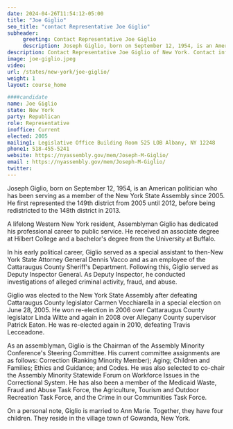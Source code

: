 ```yaml
---
date: 2024-04-26T11:54:12-05:00
title: "Joe Giglio"
seo_title: "contact Representative Joe Giglio"
subheader:
     greeting: Contact Representative Joe Giglio
     description: Joseph Giglio, born on September 12, 1954, is an American politician who has been serving as a member of the New York State Assembly since 2005. He first represented the 149th district from 2005 until 2012, before being redistricted to the 148th district in 2013.
description: Contact Representative Joe Giglio of New York. Contact information for Joe Giglio includes email address, phone number, and mailing address.
image: joe-giglio.jpeg
video:
url: /states/new-york/joe-giglio/
weight: 1
layout: course_home

####candidate
name: Joe Giglio
state: New York
party: Republican
role: Representative
inoffice: Current
elected: 2005
mailing1: Legislative Office Building Room 525 LOB Albany, NY 12248
phone1: 518-455-5241
website: https://nyassembly.gov/mem/Joseph-M-Giglio/
email : https://nyassembly.gov/mem/Joseph-M-Giglio/
twitter: 
---
```

Joseph Giglio, born on September 12, 1954, is an American politician who has been serving as a member of the New York State Assembly since 2005. He first represented the 149th district from 2005 until 2012, before being redistricted to the 148th district in 2013.

A lifelong Western New York resident, Assemblyman Giglio has dedicated his professional career to public service. He received an associate degree at Hilbert College and a bachelor's degree from the University at Buffalo.

In his early political career, Giglio served as a special assistant to then-New York State Attorney General Dennis Vacco and as an employee of the Cattaraugus County Sheriff's Department. Following this, Giglio served as Deputy Inspector General. As Deputy Inspector, he conducted investigations of alleged criminal activity, fraud, and abuse.

Giglio was elected to the New York State Assembly after defeating Cattaraugus County legislator Carmen Vecchiarella in a special election on June 28, 2005. He won re-election in 2006 over Cattaraugus County legislator Linda Witte and again in 2008 over Allegany County supervisor Patrick Eaton. He was re-elected again in 2010, defeating Travis Lecceadone.

As an assemblyman, Giglio is the Chairman of the Assembly Minority Conference's Steering Committee. His current committee assignments are as follows: Correction (Ranking Minority Member); Aging; Children and Families; Ethics and Guidance; and Codes. He was also selected to co-chair the Assembly Minority Statewide Forum on Workforce Issues in the Correctional System. He has also been a member of the Medicaid Waste, Fraud and Abuse Task Force, the Agriculture, Tourism and Outdoor Recreation Task Force, and the Crime in our Communities Task Force.

On a personal note, Giglio is married to Ann Marie. Together, they have four children. They reside in the village town of Gowanda, New York.

